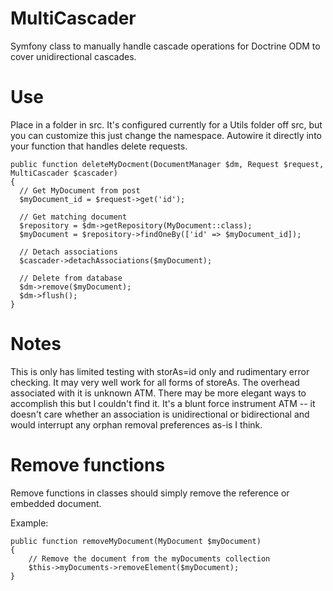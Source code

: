 # MultiCascader
Symfony class to manually handle cascade operations for Doctrine ODM to cover unidirectional cascades.

# Use

Place in a folder in src. It's configured currently for a Utils folder off src, but you can customize this just change the namespace. Autowire it directly into your function that handles delete requests.

```
public function deleteMyDocment(DocumentManager $dm, Request $request, MultiCascader $cascader)
{
  // Get MyDocument from post
  $myDocument_id = $request->get('id');

  // Get matching document
  $repository = $dm->getRepository(MyDocument::class);
  $myDocument = $repository->findOneBy(['id' => $myDocument_id]);

  // Detach associations
  $cascader->detachAssociations($myDocument);

  // Delete from database
  $dm->remove($myDocument);
  $dm->flush();
}
```

# Notes

This is only has limited testing with storAs=id only and rudimentary error checking. It may very well work for all forms of storeAs. The overhead associated with it is unknown ATM. There may be more elegant ways to accomplish this but I couldn't find it. It's a blunt force instrument ATM -- it doesn't care whether an association is unidirectional or bidirectional and would interrupt any orphan removal preferences as-is I think.

# Remove functions

Remove functions in classes should simply remove the reference or embedded document.

Example:

```
public function removeMyDocument(MyDocument $myDocument)
{
    // Remove the document from the myDocuments collection
    $this->myDocuments->removeElement($myDocument);
}
```
